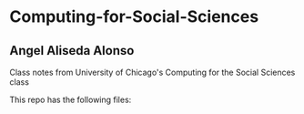 # Computing-for-Social-Sciences
## Angel Aliseda Alonso

Class notes from University of Chicago's Computing for the Social Sciences class

This repo has the following files:
